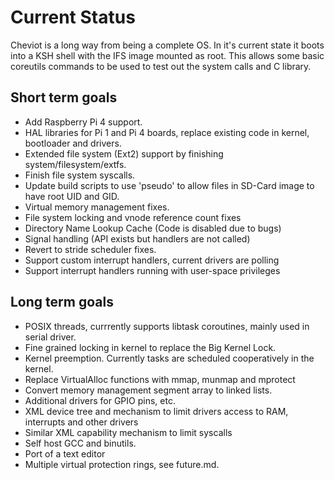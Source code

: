 # Current Status

Cheviot is a long way from being a complete OS.  In it's current state it boots
into a KSH shell with the IFS image mounted as root.  This allows some basic
coreutils commands to be used to test out the system calls and C library.


## Short term goals
  * Add Raspberry Pi 4 support.
  * HAL libraries for Pi 1 and Pi 4 boards, replace existing code in kernel, bootloader and drivers.
  * Extended file system (Ext2) support by finishing system/filesystem/extfs.
  * Finish file system syscalls. 
  * Update build scripts to use 'pseudo' to allow files in SD-Card image to have root UID and GID. 
  * Virtual memory management fixes.
  * File system locking and vnode reference count fixes
  * Directory Name Lookup Cache (Code is disabled due to bugs)  
  * Signal handling (API exists but handlers are not called)
  * Revert to stride scheduler fixes.
  * Support custom interrupt handlers, current drivers are polling
  * Support interrupt handlers running with user-space privileges  
    
## Long term goals

  * POSIX threads, currrently supports libtask coroutines, mainly used in serial driver.
  * Fine grained locking in kernel to replace the Big Kernel Lock.
  * Kernel preemption. Currently tasks are scheduled cooperatively in the kernel.
  * Replace VirtualAlloc functions with mmap, munmap and mprotect
  * Convert memory management segment array to linked lists.
  * Additional drivers for GPIO pins, etc.
  * XML device tree and mechanism to limit drivers access to RAM, interrupts and other drivers
  * Similar XML capability mechanism to limit syscalls
  * Self host GCC and binutils.
  * Port of a text editor
  * Multiple virtual protection rings, see future.md.
  
  
